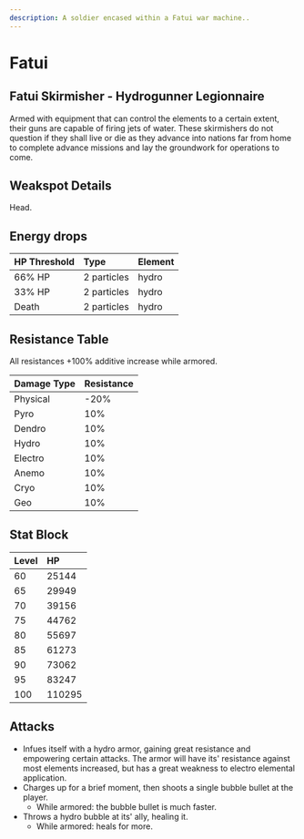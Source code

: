 ```yaml
---
description: A soldier encased within a Fatui war machine..
---
```


# Fatui

## Fatui Skirmisher - Hydrogunner Legionnaire

Armed with equipment that can control the elements to a certain extent, their guns are capable of firing jets of water. These skirmishers do not question if they shall live or die as they advance into nations far from home to complete advance missions and lay the groundwork for operations to come.

## Weakspot Details

Head.

## Energy drops

| HP Threshold | Type | Element |
| :--- | :--- | :--- |
| 66% HP | 2 particles | hydro    
| 33% HP | 2 particles | hydro   
| Death | 2 particles | hydro

## Resistance Table

All resistances +100% additive increase while armored.

| Damage Type | Resistance |
| :--- | :--- |
| Physical | -20% |
| Pyro | 10% |
| Dendro | 10% |
| Hydro | 10% |
| Electro | 10% |
| Anemo | 10% |
| Cryo | 10% |
| Geo | 10% |

## Stat Block

| Level | HP |
| :--- | :--- |
| 60 | 25144 |
| 65 | 29949 |
| 70 | 39156 |
| 75 | 44762 |
| 80 | 55697 |
| 85 | 61273 |
| 90 | 73062 |
| 95 | 83247 |
| 100 | 110295 |

## Attacks

* Infues itself with a hydro armor, gaining great resistance and empowering certain attacks. The armor will have its' resistance against most elements increased, but has a great weakness to electro elemental application.
* Charges up for a brief moment, then shoots a single bubble bullet at the player.
  * While armored: the bubble bullet is much faster.
* Throws a hydro bubble at its' ally, healing it.
  * While armored: heals for more.

